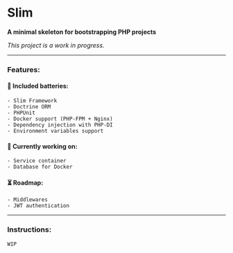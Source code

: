 
# Slim

**A minimal skeleton for bootstrapping PHP projects**

*This project is a work in progress.*

___

### Features:

#### 🔋 Included batteries:
```
- Slim Framework
- Doctrine ORM
- PHPUnit
- Docker support (PHP-FPM + Nginx)
- Dependency injection with PHP-DI
- Environment variables support
```

#### 👷 Currently working on:
```
- Service container
- Database for Docker
```

#### ⏳ Roadmap:
```
- Middlewares
- JWT authentication
```

---

### Instructions:
```WIP```